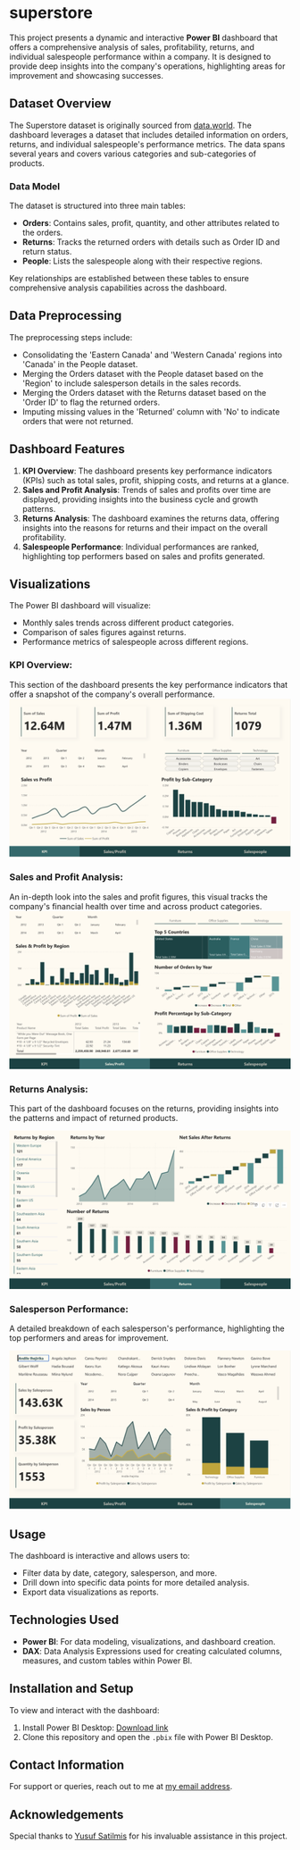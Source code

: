 # superstore 

This project presents a dynamic and interactive **Power BI** dashboard that offers a comprehensive analysis of sales, profitability, returns, and individual salespeople performance within a company. It is designed to provide deep insights into the company's operations, highlighting areas for improvement and showcasing successes.

## Dataset Overview

The Superstore dataset is originally sourced from [data.world]("https://world"). The dashboard leverages a dataset that includes detailed information on orders, returns, and individual salespeople's performance metrics. The data spans several years and covers various categories and sub-categories of products.

### Data Model

The dataset is structured into three main tables:

- **Orders**: Contains sales, profit, quantity, and other attributes related to the orders.
- **Returns**: Tracks the returned orders with details such as Order ID and return status.
- **People**: Lists the salespeople along with their respective regions.

Key relationships are established between these tables to ensure comprehensive analysis capabilities across the dashboard.

## Data Preprocessing
The preprocessing steps include:
- Consolidating the 'Eastern Canada' and 'Western Canada' regions into 'Canada' in the People dataset.
- Merging the Orders dataset with the People dataset based on the 'Region' to include salesperson details in the sales records.
- Merging the Orders dataset with the Returns dataset based on the 'Order ID' to flag the returned orders.
- Imputing missing values in the 'Returned' column with 'No' to indicate orders that were not returned.

## Dashboard Features

1. **KPI Overview**: The dashboard presents key performance indicators (KPIs) such as total sales, profit, shipping costs, and returns at a glance.
2. **Sales and Profit Analysis**: Trends of sales and profits over time are displayed, providing insights into the business cycle and growth patterns.
3. **Returns Analysis**: The dashboard examines the returns data, offering insights into the reasons for returns and their impact on the overall profitability.
4. **Salespeople Performance**: Individual performances are ranked, highlighting top performers based on sales and profits generated.


## Visualizations

The Power BI dashboard will visualize:
- Monthly sales trends across different product categories.
- Comparison of sales figures against returns.
- Performance metrics of salespeople across different regions.

### KPI Overview:

This section of the dashboard presents the key performance indicators that offer a snapshot of the company's overall performance.
![kpi](assets/kpi.png)

### Sales and Profit Analysis:

An in-depth look into the sales and profit figures, this visual tracks the company's financial health over time and across product categories.
![kpi](assets/sales.png)

### Returns Analysis:

This part of the dashboard focuses on the returns, providing insights into the patterns and impact of returned products.

![kpi](assets/returns.png)

### Salesperson Performance:

A detailed breakdown of each salesperson's performance, highlighting the top performers and areas for improvement.

![kpi](assets/salespeople.png)

## Usage

The dashboard is interactive and allows users to:

- Filter data by date, category, salesperson, and more.
- Drill down into specific data points for more detailed analysis.
- Export data visualizations as reports.

## Technologies Used

- **Power BI**: For data modeling, visualizations, and dashboard creation.
- **DAX**: Data Analysis Expressions used for creating calculated columns, measures, and custom tables within Power BI.

## Installation and Setup

To view and interact with the dashboard:

1. Install Power BI Desktop: [Download link](https://powerbi.microsoft.com/en-us/desktop/)
2. Clone this repository and open the `.pbix` file with Power BI Desktop.

## Contact Information
For support or queries, reach out to me at [my email address](mailto:albertevieites@gmail.com).

## Acknowledgements
Special thanks to [Yusuf Satilmis](https://github.com/yusufsjustit) for his invaluable assistance in this project.

